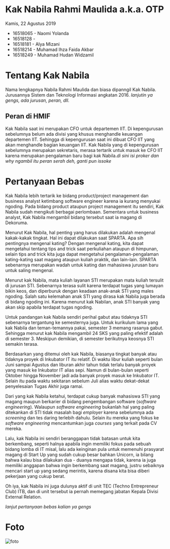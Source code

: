 # Kak Nabila Rahmi Maulida a.k.a. OTP
Kamis, 22 Agustus 2019

- 16518065 - Naomi Yolanda
- 16518128 - 
- 16518181 - Alya Mizani
- 16518214 - Muhamad Ihza Faida Akbar
- 16518249 - Muhamad Hudan Widzamil

# Tentang Kak Nabila
Nama lengkapnya Nabila Rahmi Maulida dan biasa dipanngil Kak Nabila. Jurusannya Sistem dan Teknologi Informasi angkatan 2016. *lanjutin ya gengs, ada jurusan, peran, dll.*

## Peran di HMIF
Kak Nabila saat ini merupakan CFO untuk departemen IIT. Di kepengurusan sebelumnya belum ada divisi yang khusus menghandle keuangan departemen IIT. Sehingga di kepengurusan saat ini dibuat CFO IIT yang akan menghandle bagian keuangan IIT. Kak Nabila yang di kepengurusan sebelumnya merupakan sekretaris, merasa tertarik untuk masuk ke CFO IIT karena merupakan pengalaman baru bagi kak Nabila.*di sini isi proker dan why ngambil itu peran serah deh, ganti pun issoke*

# Pertanyaan Bebas
Kak Nabila lebih tertarik ke bidang product/project management dan business analyst ketimbang software engineer karena ia kurang menyukai ngoding. Pada bidang product ataupun project management itu sendiri, Kak Nabila sudah mengikuti berbagai perlombaan. Sementara untuk business analyst, Kak Nabila mengambil bidang tersebut saat ia magang di Dekoruma.

Menurut Kak Nabila, hal penting yang harus dilakukan adalah mengenal kakak-kakak tingkat. Hal ini dapat dilakukan saat SPARTA. Apa sih pentingnya mengenal kating? Dengan mengenal kating, kita dapat mengetahui tentang tips and trick saat perkuliahan ataupun di himpunan, selain tips and trick kita juga dapat mengetahui pengalaman-pengalaman kating-kating saat magang ataupun kuliah praktik, dan lain-lain. SPARTA sebenarnya merupakan wadah untuk kating dan mahasiswa jurusan baru untuk saling mengenal.

Menurut kak Nabila, mata kuliah layanan STI merupakan mata kuliah tersulit di jurusan STI. Sebenarnya terasa sulit karena terdapat tugas yang lumayan bikin keos, dan diperburuk dengan keadaan anak-anak STI yang males ngoding. Salah satu kelemahan anak STI yang dirasa kak Nabila juga berada di bidang ngoding ini. Karena menurut kak Nabilan, anak STI banyak yang akan skip apabila terdapat tugas ngoding.

Untuk pandangan kak Nabila sendiri perihal gabut atau tidaknya STI sebenarnya tergantung ke semesternya juga. Untuk kurikulum lama yang kak Nabila dan teman-temannya pakai, semester 3 memang rasanya gabut. Sehingga menurut kak Nabila mengambil 24 SKS yang paling efektif adalah di semester 3. Meskipun demikian, di semester berikutnya keosnya STI semakin terasa.

Berdasarkan yang ditemui oleh kak Nabila, biasanya tingkat banyak atau tidaknya proyek di Inkubator IT itu relatif. Di waktu libur kuliah seperti bulan Juni sampai Agustus dan liburan akhir tahun tidak terlalu banyak proyek yang masuk ke Inkubator IT alias sepi. Namun di bulan-bulan seperti Oktober hingga November jadi ada banyak proyek masuk ke Inkubator IT. Selain itu pada waktu sekitaran sebelum Juli alias waktu dekat-dekat penyelesaian Tugas Akhir juga ramai.

Dari yang kak Nabila ketahui, terdapat cukup banyak mahasiswa STI yang magang maupun berkarier di bidang pengembangan software (*software engineering*). Walaupun *software engineering* bukanlah hal yang paling ditekankan di STI tidak masalah bagi *employer* karena sebelumnya ada *screening* dan tes daring terlebih dahulu. Selain itu mereka yang fokus ke *software engineering* mencantumkan juga *courses* yang terkait pada CV mereka.

Lalu, kak Nabila ini sendiri beranggapan tidak batasan untuk kita berkembang, seperti halnya apabila ingin memiliki fokus pada sebuah bidang lomba di IT misal, lalu ada keinginan pula untuk memenuhi prasyarat magang di Start Up yang sudah cukup besar bahkan Unicorn, ia bilang bahwa kalau bisa dilakukan dua - duanya mengapa tidak, karena ia juga memiliki anggapan bahwa ingin berkembang saat magang, justru sebaiknya mencari start up yang sedang merintis, karena disana kita bisa diberi pekerjaan yang cukup berat.

Oh iya, kak Nabila ini juga dulunya aktif di unit TEC (Techno Entrepreneur Club) ITB, dan di unit tersebut ia pernah memegang jabatan Kepala Divisi External Relation.

*lanjut pertanyaan bebas kalian ya gengs*

# Foto
![foto](./16518065-16518128-16518181-16518214-16518249.jpg)
